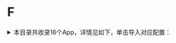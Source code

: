 # F
<details>
<summary>
本目录共收录16个App，详情见如下，单击导入对应配置：
</summary>

- [Foodie](https://quantumult.app/x/open-app/add-resource?remote-resource=%7B%22rewrite_remote%22%3A%20%5B%22https%3A%2F%2Fraw.githubusercontent.com%2Fzirawell%2FR-Store%2Fmain%2FRule%2FQuanX%2FAdblock%2FApp%2FF%2FFoodie%2Frewrite%2Ffoodie.conf%2C%20tag%3DFoodie%22%5D%7D)
- [fitdays](https://quantumult.app/x/open-app/add-resource?remote-resource=%7B%22rewrite_remote%22%3A%20%5B%22https%3A%2F%2Fraw.githubusercontent.com%2Fzirawell%2FR-Store%2Fmain%2FRule%2FQuanX%2FAdblock%2FApp%2FF%2Ffitdays%2Frewrite%2Ffitdays.conf%2C%20tag%3Dfitdays%22%5D%7D)
- [丰巢](https://quantumult.app/x/open-app/add-resource?remote-resource=%7B%22rewrite_remote%22%3A%20%5B%22https%3A%2F%2Fraw.githubusercontent.com%2Fzirawell%2FR-Store%2Fmain%2FRule%2FQuanX%2FAdblock%2FApp%2FF%2F%E4%B8%B0%E5%B7%A2%2Frewrite%2Ffcbox.conf%2C%20tag%3D%E4%B8%B0%E5%B7%A2%22%5D%7D)
- [凤凰秀](https://quantumult.app/x/open-app/add-resource?remote-resource=%7B%22rewrite_remote%22%3A%20%5B%22https%3A%2F%2Fraw.githubusercontent.com%2Fzirawell%2FR-Store%2Fmain%2FRule%2FQuanX%2FAdblock%2FApp%2FF%2F%E5%87%A4%E5%87%B0%E7%A7%80%2Frewrite%2Ffengshows.conf%2C%20tag%3D%E5%87%A4%E5%87%B0%E7%A7%80%22%5D%7D)
- [分期乐](https://quantumult.app/x/open-app/add-resource?remote-resource=%7B%22rewrite_remote%22%3A%20%5B%22https%3A%2F%2Fraw.githubusercontent.com%2Fzirawell%2FR-Store%2Fmain%2FRule%2FQuanX%2FAdblock%2FApp%2FF%2F%E5%88%86%E6%9C%9F%E4%B9%90%2Frewrite%2Ffenqile.conf%2C%20tag%3D%E5%88%86%E6%9C%9F%E4%B9%90%22%5D%7D)
- [发现精彩](https://quantumult.app/x/open-app/add-resource?remote-resource=%7B%22filter_remote%22%3A%20%5B%22https%3A%2F%2Fraw.githubusercontent.com%2Fzirawell%2FR-Store%2Fmain%2FRule%2FQuanX%2FAdblock%2FApp%2FF%2F%E5%8F%91%E7%8E%B0%E7%B2%BE%E5%BD%A9%2Ffilter%2Fcgbcc.list%2C%20tag%3D%E5%8F%91%E7%8E%B0%E7%B2%BE%E5%BD%A9%22%5D%2C%22rewrite_remote%22%3A%20%5B%22https%3A%2F%2Fraw.githubusercontent.com%2Fzirawell%2FR-Store%2Fmain%2FRule%2FQuanX%2FAdblock%2FApp%2FF%2F%E5%8F%91%E7%8E%B0%E7%B2%BE%E5%BD%A9%2Frewrite%2Fcgbcc.conf%2C%20tag%3D%E5%8F%91%E7%8E%B0%E7%B2%BE%E5%BD%A9%22%5D%7D)
- [富途牛牛](https://quantumult.app/x/open-app/add-resource?remote-resource=%7B%22rewrite_remote%22%3A%20%5B%22https%3A%2F%2Fraw.githubusercontent.com%2Fzirawell%2FR-Store%2Fmain%2FRule%2FQuanX%2FAdblock%2FApp%2FF%2F%E5%AF%8C%E9%80%94%E7%89%9B%E7%89%9B%2Frewrite%2Ffutunn.conf%2C%20tag%3D%E5%AF%8C%E9%80%94%E7%89%9B%E7%89%9B%22%5D%7D)
- [帆书](https://quantumult.app/x/open-app/add-resource?remote-resource=%7B%22filter_remote%22%3A%20%5B%22https%3A%2F%2Fraw.githubusercontent.com%2Fzirawell%2FR-Store%2Fmain%2FRule%2FQuanX%2FAdblock%2FApp%2FF%2F%E5%B8%86%E4%B9%A6%2Ffilter%2Fdushu365.list%2C%20tag%3D%E5%B8%86%E4%B9%A6%22%5D%2C%22rewrite_remote%22%3A%20%5B%22https%3A%2F%2Fraw.githubusercontent.com%2Fzirawell%2FR-Store%2Fmain%2FRule%2FQuanX%2FAdblock%2FApp%2FF%2F%E5%B8%86%E4%B9%A6%2Frewrite%2Fdushu365.conf%2C%20tag%3D%E5%B8%86%E4%B9%A6%22%5D%7D)
- [番茄小说](https://quantumult.app/x/open-app/add-resource?remote-resource=%7B%22filter_remote%22%3A%20%5B%22https%3A%2F%2Fraw.githubusercontent.com%2Fzirawell%2FR-Store%2Fmain%2FRule%2FQuanX%2FAdblock%2FApp%2FF%2F%E7%95%AA%E8%8C%84%E5%B0%8F%E8%AF%B4%2Ffilter%2Ffanqie.list%2C%20tag%3D%E7%95%AA%E8%8C%84%E5%B0%8F%E8%AF%B4%22%5D%2C%22rewrite_remote%22%3A%20%5B%22https%3A%2F%2Fraw.githubusercontent.com%2Fzirawell%2FR-Store%2Fmain%2FRule%2FQuanX%2FAdblock%2FApp%2FF%2F%E7%95%AA%E8%8C%84%E5%B0%8F%E8%AF%B4%2Frewrite%2Ffanqie.conf%2C%20tag%3D%E7%95%AA%E8%8C%84%E5%B0%8F%E8%AF%B4%22%5D%7D)
- [福享太平](https://quantumult.app/x/open-app/add-resource?remote-resource=%7B%22rewrite_remote%22%3A%20%5B%22https%3A%2F%2Fraw.githubusercontent.com%2Fzirawell%2FR-Store%2Fmain%2FRule%2FQuanX%2FAdblock%2FApp%2FF%2F%E7%A6%8F%E4%BA%AB%E5%A4%AA%E5%B9%B3%2Frewrite%2Ftaiping.conf%2C%20tag%3D%E7%A6%8F%E4%BA%AB%E5%A4%AA%E5%B9%B3%22%5D%7D)
- [粉笔](https://quantumult.app/x/open-app/add-resource?remote-resource=%7B%22rewrite_remote%22%3A%20%5B%22https%3A%2F%2Fraw.githubusercontent.com%2Fzirawell%2FR-Store%2Fmain%2FRule%2FQuanX%2FAdblock%2FApp%2FF%2F%E7%B2%89%E7%AC%94%2Frewrite%2Ffenbi.conf%2C%20tag%3D%E7%B2%89%E7%AC%94%22%5D%7D)
- [返利网](https://quantumult.app/x/open-app/add-resource?remote-resource=%7B%22rewrite_remote%22%3A%20%5B%22https%3A%2F%2Fraw.githubusercontent.com%2Fzirawell%2FR-Store%2Fmain%2FRule%2FQuanX%2FAdblock%2FApp%2FF%2F%E8%BF%94%E5%88%A9%E7%BD%91%2Frewrite%2F51fanli.conf%2C%20tag%3D%E8%BF%94%E5%88%A9%E7%BD%91%22%5D%7D)
- [飞客茶馆](https://quantumult.app/x/open-app/add-resource?remote-resource=%7B%22rewrite_remote%22%3A%20%5B%22https%3A%2F%2Fraw.githubusercontent.com%2Fzirawell%2FR-Store%2Fmain%2FRule%2FQuanX%2FAdblock%2FApp%2FF%2F%E9%A3%9E%E5%AE%A2%E8%8C%B6%E9%A6%86%2Frewrite%2Fflyert.conf%2C%20tag%3D%E9%A3%9E%E5%AE%A2%E8%8C%B6%E9%A6%86%22%5D%7D)
- [飞常准](https://quantumult.app/x/open-app/add-resource?remote-resource=%7B%22filter_remote%22%3A%20%5B%22https%3A%2F%2Fraw.githubusercontent.com%2Fzirawell%2FR-Store%2Fmain%2FRule%2FQuanX%2FAdblock%2FApp%2FF%2F%E9%A3%9E%E5%B8%B8%E5%87%86%2Ffilter%2Fvariflight.list%2C%20tag%3D%E9%A3%9E%E5%B8%B8%E5%87%86%22%5D%2C%22rewrite_remote%22%3A%20%5B%22https%3A%2F%2Fraw.githubusercontent.com%2Fzirawell%2FR-Store%2Fmain%2FRule%2FQuanX%2FAdblock%2FApp%2FF%2F%E9%A3%9E%E5%B8%B8%E5%87%86%2Frewrite%2Fvariflight.conf%2C%20tag%3D%E9%A3%9E%E5%B8%B8%E5%87%86%22%5D%7D)
- [飞智游戏厅](https://quantumult.app/x/open-app/add-resource?remote-resource=%7B%22rewrite_remote%22%3A%20%5B%22https%3A%2F%2Fraw.githubusercontent.com%2Fzirawell%2FR-Store%2Fmain%2FRule%2FQuanX%2FAdblock%2FApp%2FF%2F%E9%A3%9E%E6%99%BA%E6%B8%B8%E6%88%8F%E5%8E%85%2Frewrite%2Fflydigi.conf%2C%20tag%3D%E9%A3%9E%E6%99%BA%E6%B8%B8%E6%88%8F%E5%8E%85%22%5D%7D)
- [飞猪旅行](https://quantumult.app/x/open-app/add-resource?remote-resource=%7B%22rewrite_remote%22%3A%20%5B%22https%3A%2F%2Fraw.githubusercontent.com%2Fzirawell%2FR-Store%2Fmain%2FRule%2FQuanX%2FAdblock%2FApp%2FF%2F%E9%A3%9E%E7%8C%AA%E6%97%85%E8%A1%8C%2Frewrite%2Ffliggy.conf%2C%20tag%3D%E9%A3%9E%E7%8C%AA%E6%97%85%E8%A1%8C%22%5D%7D)

</details>